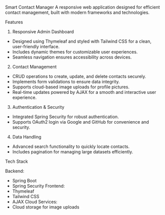 Smart Contact Manager
A responsive web application designed for efficient contact management, built with modern frameworks and technologies.

Features
1. Responsive Admin Dashboard
  * Designed using Thymeleaf and styled with Tailwind CSS for a clean, user-friendly interface.
  * Includes dynamic themes for customizable user experiences.
  * Seamless navigation ensures accessibility across devices.
    
2. Contact Management
  * CRUD operations to create, update, and delete contacts securely.
  * Implements form validations to ensure data integrity.
  * Supports cloud-based image uploads for profile pictures.
  * Real-time updates powered by AJAX for a smooth and interactive user experience.
    
3. Authentication & Security
  * Integrated Spring Security for robust authentication.
  * Supports OAuth2 login via Google and GitHub for convenience and security.

4. Data Handling
  * Advanced search functionality to quickly locate contacts.
  * Includes pagination for managing large datasets efficiently.

    
Tech Stack

Backend:
  * Spring Boot
  * Spring Security
Frontend:
  * Thymeleaf
  * Tailwind CSS
  * AJAX
Cloud Services:
  * Cloud storage for image uploads
